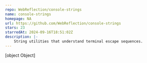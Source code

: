 ```yaml
---
repo: WebReflection/console-strings
name: console-strings
homepage: NA
url: https://github.com/WebReflection/console-strings
stars: 23
starredAt: 2024-09-16T18:51:02Z
description: |-
    String utilities that understand terminal escape sequences.
---
```


[object Object]
